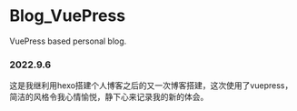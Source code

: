 # Blog_VuePress
VuePress based personal blog.
### 2022.9.6
这是我继利用hexo搭建个人博客之后的又一次博客搭建，这次使用了vuepress，简洁的风格令我心情愉悦，静下心来记录我的新的体会。
